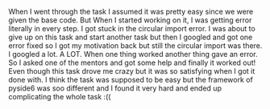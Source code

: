 When I went through the task I assumed it was pretty easy since we were given the base code. But When I started working on it, I was getting error literally in every step. I got stuck in the circular import error. I was about to give up on this task and start another task but then I googled and got one error fixed so I got my motivation back but still the circular import was there. I googled a lot. A LOT. When one thing worked another thing gave an error. So I asked one of the mentors and got some help and finally it worked out! Even though this task drove me crazy but it was so satisfying when I got it done with. I think the task was supposed to be easy but the framework of pyside6 was soo different and I found it very hard and ended up complicating the whole task :((
